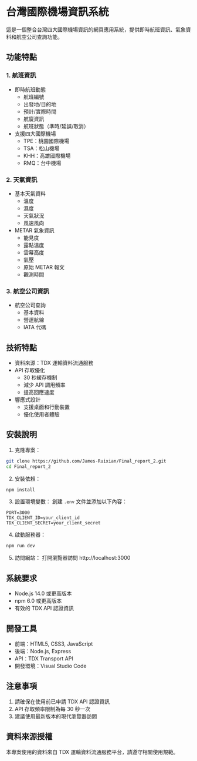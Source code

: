 # 台灣國際機場資訊系統

這是一個整合台灣四大國際機場資訊的網頁應用系統，提供即時航班資訊、氣象資料和航空公司查詢功能。

## 功能特點

### 1. 航班資訊
- 即時航班動態
  - 航班編號
  - 出發地/目的地
  - 預計/實際時間
  - 航廈資訊
  - 航班狀態（準時/延誤/取消）
- 支援四大國際機場
  - TPE：桃園國際機場
  - TSA：松山機場
  - KHH：高雄國際機場
  - RMQ：台中機場

### 2. 天氣資訊
- 基本天氣資料
  - 溫度
  - 濕度
  - 天氣狀況
  - 風速風向
- METAR 氣象資訊
  - 能見度
  - 露點溫度
  - 雲幕高度
  - 氣壓
  - 原始 METAR 報文
  - 觀測時間

### 3. 航空公司資訊
- 航空公司查詢
  - 基本資料
  - 營運航線
  - IATA 代碼

## 技術特點

- 資料來源：TDX 運輸資料流通服務
- API 存取優化
  - 30 秒緩存機制
  - 減少 API 調用頻率
  - 提高回應速度
- 響應式設計
  - 支援桌面和行動裝置
  - 優化使用者體驗

## 安裝說明

1. 克隆專案：
```bash
git clone https://github.com/James-Ruixian/Final_report_2.git
cd Final_report_2
```

2. 安裝依賴：
```bash
npm install
```

3. 設置環境變數：
創建 `.env` 文件並添加以下內容：
```
PORT=3000
TDX_CLIENT_ID=your_client_id
TDX_CLIENT_SECRET=your_client_secret
```

4. 啟動服務器：
```bash
npm run dev
```

5. 訪問網站：
打開瀏覽器訪問 http://localhost:3000

## 系統要求

- Node.js 14.0 或更高版本
- npm 6.0 或更高版本
- 有效的 TDX API 認證資訊

## 開發工具

- 前端：HTML5, CSS3, JavaScript
- 後端：Node.js, Express
- API：TDX Transport API
- 開發環境：Visual Studio Code

## 注意事項

1. 請確保在使用前已申請 TDX API 認證資訊
2. API 存取頻率限制為每 30 秒一次
3. 建議使用最新版本的現代瀏覽器訪問

## 資料來源授權

本專案使用的資料來自 TDX 運輸資料流通服務平台，請遵守相關使用規範。
